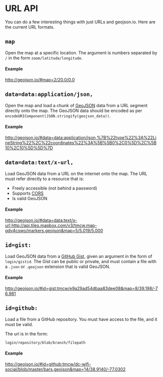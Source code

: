 # URL API

You can do a few interesting things with just URLs and geojson.io. Here are the
current URL formats.

## `map`

Open the map at a specific location. The argument is numbers separated by `/`
in the form `zoom/latitude/longitude`.

#### Example

http://geojson.io/#map=2/20.0/0.0

## `data=data:application/json,`

Open the map and load a chunk of [GeoJSON](http://geojson.org/) data from a
URL segment directly onto the map. The GeoJSON data should be encoded
as per `encodeURIComponent(JSON.stringify(geojson_data))`.

#### Example

http://geojson.io/#data=data:application/json,%7B%22type%22%3A%22LineString%22%2C%22coordinates%22%3A%5B%5B0%2C0%5D%2C%5B10%2C10%5D%5D%7D

## `data=data:text/x-url,`

Load GeoJSON data from a URL on the internet onto the map. The URL must
refer directly to a resource that is:

* Freely accessible (not behind a password)
* Supports [CORS](http://en.wikipedia.org/wiki/Cross-origin_resource_sharing)
* Is valid GeoJSON

#### Example

http://geojson.io/#data=data:text/x-url,http://api.tiles.mapbox.com/v3/tmcw.map-gdv4cswo/markers.geojson&map=5/5.019/5.000

## `id=gist:`

Load GeoJSON data from a [GitHub Gist](https://gist.github.com/), given an argument
in the form of `login/gistid`. The Gist can be public or private, and must
contain a file with a `.json` or `.geojson` extension that is valid GeoJSON.

#### Example

http://geojson.io/#id=gist:tmcw/e9a29ad54dbaa83dee08&map=8/39.198/-76.981

## `id=github:`

Load a file from a GitHub repository. You must have access to the file, and
it must be valid.

The url is in the form:

    login/repository/blob/branch/filepath

#### Example

http://geojson.io/#id=github:tmcw/dc-wifi-social/blob/master/bars.geojson&map=14/38.9140/-77.0302
